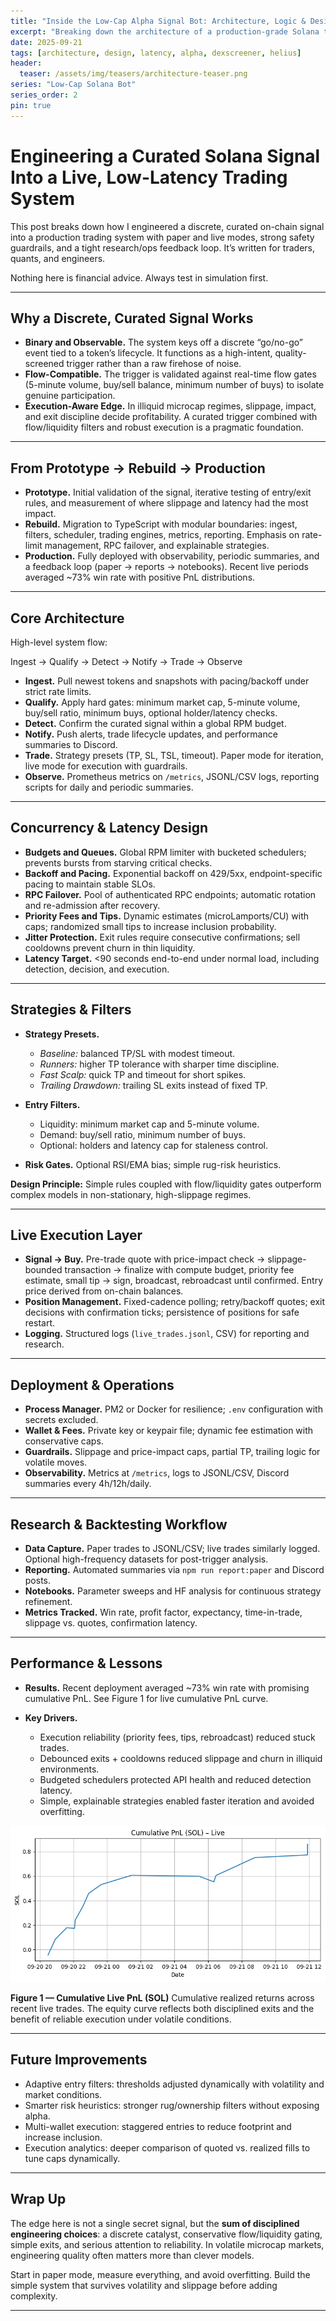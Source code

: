 ```yaml
---
title: "Inside the Low-Cap Alpha Signal Bot: Architecture, Logic & Design"
excerpt: "Breaking down the architecture of a production-grade Solana trading system: queues, filters, strategies, and live performance."
date: 2025-09-21
tags: [architecture, design, latency, alpha, dexscreener, helius]
header:
  teaser: /assets/img/teasers/architecture-teaser.png
series: "Low-Cap Solana Bot"
series_order: 2
pin: true
---
```


# Engineering a Curated Solana Signal Into a Live, Low-Latency Trading System

This post breaks down how I engineered a discrete, curated on-chain signal into a production trading system with paper and live modes, strong safety guardrails, and a tight research/ops feedback loop. It’s written for traders, quants, and engineers.

Nothing here is financial advice. Always test in simulation first.

---

## Why a Discrete, Curated Signal Works

* **Binary and Observable.** The system keys off a discrete “go/no-go” event tied to a token’s lifecycle. It functions as a high-intent, quality-screened trigger rather than a raw firehose of noise.
* **Flow-Compatible.** The trigger is validated against real-time flow gates (5-minute volume, buy/sell balance, minimum number of buys) to isolate genuine participation.
* **Execution-Aware Edge.** In illiquid microcap regimes, slippage, impact, and exit discipline decide profitability. A curated trigger combined with flow/liquidity filters and robust execution is a pragmatic foundation.

---

## From Prototype → Rebuild → Production

* **Prototype.** Initial validation of the signal, iterative testing of entry/exit rules, and measurement of where slippage and latency had the most impact.
* **Rebuild.** Migration to TypeScript with modular boundaries: ingest, filters, scheduler, trading engines, metrics, reporting. Emphasis on rate-limit management, RPC failover, and explainable strategies.
* **Production.** Fully deployed with observability, periodic summaries, and a feedback loop (paper → reports → notebooks). Recent live periods averaged \~73% win rate with positive PnL distributions.

---

## Core Architecture

High-level system flow:


Ingest → Qualify → Detect → Notify → Trade → Observe


* **Ingest.** Pull newest tokens and snapshots with pacing/backoff under strict rate limits.
* **Qualify.** Apply hard gates: minimum market cap, 5-minute volume, buy/sell ratio, minimum buys, optional holder/latency checks.
* **Detect.** Confirm the curated signal within a global RPM budget.
* **Notify.** Push alerts, trade lifecycle updates, and performance summaries to Discord.
* **Trade.** Strategy presets (TP, SL, TSL, timeout). Paper mode for iteration, live mode for execution with guardrails.
* **Observe.** Prometheus metrics on `/metrics`, JSONL/CSV logs, reporting scripts for daily and periodic summaries.

---

## Concurrency & Latency Design

* **Budgets and Queues.** Global RPM limiter with bucketed schedulers; prevents bursts from starving critical checks.
* **Backoff and Pacing.** Exponential backoff on 429/5xx, endpoint-specific pacing to maintain stable SLOs.
* **RPC Failover.** Pool of authenticated RPC endpoints; automatic rotation and re-admission after recovery.
* **Priority Fees and Tips.** Dynamic estimates (microLamports/CU) with caps; randomized small tips to increase inclusion probability.
* **Jitter Protection.** Exit rules require consecutive confirmations; sell cooldowns prevent churn in thin liquidity.
* **Latency Target.** <90 seconds end-to-end under normal load, including detection, decision, and execution.

---

## Strategies & Filters

* **Strategy Presets.**

  * *Baseline:* balanced TP/SL with modest timeout.
  * *Runners:* higher TP tolerance with sharper time discipline.
  * *Fast Scalp:* quick TP and timeout for short spikes.
  * *Trailing Drawdown:* trailing SL exits instead of fixed TP.

* **Entry Filters.**

  * Liquidity: minimum market cap and 5-minute volume.
  * Demand: buy/sell ratio, minimum number of buys.
  * Optional: holders and latency cap for staleness control.

* **Risk Gates.** Optional RSI/EMA bias; simple rug-risk heuristics.

**Design Principle:** Simple rules coupled with flow/liquidity gates outperform complex models in non-stationary, high-slippage regimes.

---

## Live Execution Layer

* **Signal → Buy.** Pre-trade quote with price-impact check → slippage-bounded transaction → finalize with compute budget, priority fee estimate, small tip → sign, broadcast, rebroadcast until confirmed. Entry price derived from on-chain balances.
* **Position Management.** Fixed-cadence polling; retry/backoff quotes; exit decisions with confirmation ticks; persistence of positions for safe restart.
* **Logging.** Structured logs (`live_trades.jsonl`, CSV) for reporting and research.

---

## Deployment & Operations

* **Process Manager.** PM2 or Docker for resilience; `.env` configuration with secrets excluded.
* **Wallet & Fees.** Private key or keypair file; dynamic fee estimation with conservative caps.
* **Guardrails.** Slippage and price-impact caps, partial TP, trailing logic for volatile moves.
* **Observability.** Metrics at `/metrics`, logs to JSONL/CSV, Discord summaries every 4h/12h/daily.

---

## Research & Backtesting Workflow

* **Data Capture.** Paper trades to JSONL/CSV; live trades similarly logged. Optional high-frequency datasets for post-trigger analysis.
* **Reporting.** Automated summaries via `npm run report:paper` and Discord posts.
* **Notebooks.** Parameter sweeps and HF analysis for continuous strategy refinement.
* **Metrics Tracked.** Win rate, profit factor, expectancy, time-in-trade, slippage vs. quotes, confirmation latency.

---

## Performance & Lessons

* **Results.** Recent deployment averaged \~73% win rate with promising cumulative PnL. See Figure 1 for live cumulative PnL curve.
* **Key Drivers.**

  * Execution reliability (priority fees, tips, rebroadcast) reduced stuck trades.
  * Debounced exits + cooldowns reduced slippage and churn in illiquid environments.
  * Budgeted schedulers protected API health and reduced detection latency.
  * Simple, explainable strategies enabled faster iteration and avoided overfitting.

![Cumulative Live PnL (SOL](/assets/images/live-pnl.png)

**Figure 1 — Cumulative Live PnL (SOL)**
Cumulative realized returns across recent live trades. The equity curve reflects both disciplined exits and the benefit of reliable execution under volatile conditions.

---

## Future Improvements

* Adaptive entry filters: thresholds adjusted dynamically with volatility and market conditions.
* Smarter risk heuristics: stronger rug/ownership filters without exposing alpha.
* Multi-wallet execution: staggered entries to reduce footprint and increase inclusion.
* Execution analytics: deeper comparison of quoted vs. realized fills to tune caps dynamically.

---

## Wrap Up

The edge here is not a single secret signal, but the **sum of disciplined engineering choices**: a discrete catalyst, conservative flow/liquidity gating, simple exits, and serious attention to reliability. In volatile microcap markets, engineering quality often matters more than clever models.

Start in paper mode, measure everything, and avoid overfitting. Build the simple system that survives volatility and slippage before adding complexity.

---
